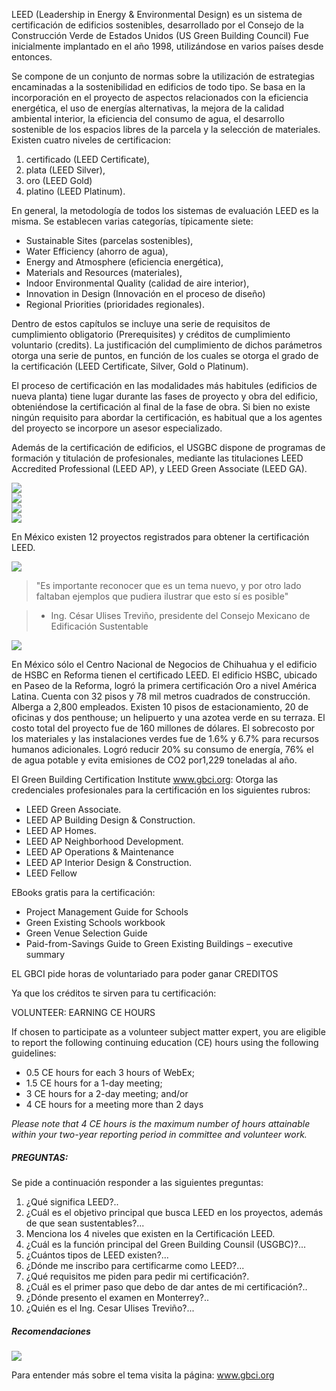 LEED (Leadership in Energy & Environmental Design) es un sistema de certificación de edificios sostenibles, desarrollado por el Consejo de la Construcción Verde de Estados Unidos  (US Green Building Council) Fue inicialmente implantado en el año 1998, utilizándose en varios países desde entonces.

Se compone de un conjunto de normas sobre la utilización de estrategias encaminadas a la sostenibilidad en edificios de todo tipo. Se basa en la incorporación en el proyecto de aspectos relacionados con la eficiencia energética, el uso de energías alternativas, la mejora de la calidad ambiental interior, la eficiencia del consumo de agua, el desarrollo sostenible de los espacios libres de la parcela y la selección de materiales. Existen cuatro niveles de certificacion:

1. certificado (LEED Certificate),
2. plata (LEED Silver),
3. oro (LEED Gold)
4. platino (LEED Platinum).

En general, la metodología de todos los sistemas de evaluación LEED es la misma. Se establecen varias categorías, típicamente siete:

- Sustainable Sites (parcelas sostenibles),
- Water Efficiency (ahorro de agua),
- Energy and Atmosphere (eficiencia energética),
- Materials and Resources (materiales),
- Indoor Environmental Quality (calidad de aire interior),
- Innovation in Design (Innovación en el proceso de diseño)
- Regional Priorities (prioridades regionales).

Dentro de estos capítulos se incluye una serie de requisitos de cumplimiento obligatorio (Prerequisites) y créditos de cumplimiento voluntario (credits). La justificación del cumplimiento de dichos parámetros otorga una serie de puntos, en función de los cuales se otorga el grado de la certificación (LEED Certificate, Silver, Gold o Platinum).

El proceso de certificación en las modalidades más habitules (edificios de nueva planta) tiene lugar durante las fases de proyecto y obra del edificio, obteniéndose la certificación al final de la fase de obra. Si bien no existe ningún requisito para abordar la certificación, es habitual que a los agentes del proyecto se incorpore un asesor especializado.

Además de la certificación de edificios, el USGBC dispone de programas de formación y titulación de profesionales, mediante las titulaciones LEED Accredited Professional (LEED AP), y LEED Green Associate (LEED GA).



<div class="mdl-grid">
<div class="mdl-cell mdl-cell--6-col mdl-typography--text-center">
<img src='./content/9/M9.68/Torre_Heart.jpg'>
</div>
<div class="mdl-cell mdl-cell--6-col mdl-typography--text-center">
<img src='./content/9/M9.68/Torre_HSBC.gif'>
</div>
<div class="mdl-cell mdl-cell--6-col mdl-typography--text-center">
<img src='./content/9/M9.68/Palmas.jpg'>
</div>
<div class="mdl-cell mdl-cell--6-col mdl-typography--text-center">
<img src='./content/9/M9.68/World_Trade_Center.jpg'>
</div>
</div>

En México existen 12 proyectos registrados para obtener la certificación LEED.

<div class="mdl-grid">
<div class="mdl-cell mdl-cell--6-col mdl-cell--3-offset mdl-typography--text-center">
<img src='./content/9/M9.68/Ulises.jpg'>
</div>
</div>

> "Es importante reconocer que es un tema nuevo, y por otro lado faltaban ejemplos que pudiera ilustrar que esto sí es posible"

> - Ing. César Ulises Treviño, presidente del Consejo Mexicano de Edificación Sustentable


<div class="mdl-grid">
<div class="mdl-cell mdl-cell--3-col mdl-typography--text-center">
<img src='./content/9/M9.68/Torre_HSBC.jpg'>
</div>

<div class="mdl-cell mdl-cell--9-col">
<p>
En México sólo el Centro Nacional de Negocios de Chihuahua y el edificio de HSBC en Reforma tienen el certificado LEED.
El edificio HSBC, ubicado en Paseo de la Reforma, logró la primera certificación Oro a nivel América Latina. Cuenta con 32 pisos y 78 mil metros cuadrados de construcción. Alberga a 2,800 empleados. Existen 10 pisos de estacionamiento, 20 de oficinas y dos penthouse; un helipuerto y una azotea verde en su terraza. El costo total del proyecto fue de 160 millones de dólares. El sobrecosto por los materiales y las instalaciones verdes fue de 1.6% y 6.7% para recursos humanos adicionales.
Logró reducir 20% su consumo de energía, 76% el de agua potable y evita emisiones de CO2 por1,229 toneladas al año.
</p>
</div>
</div>

El  Green Building Certification Institute www.gbci.org:
Otorga las credenciales profesionales para la certificación en los siguientes rubros:
- LEED Green Associate.
- LEED AP Building Design & Construction.
- LEED AP Homes.
- LEED AP Neighborhood Development.
- LEED AP Operations & Maintenance
- LEED AP Interior Design & Construction.
- LEED Fellow

EBooks gratis para la certificación:

- Project Management Guide for Schools
- Green Existing Schools workbook
- Green Venue Selection Guide
- Paid-from-Savings Guide to Green Existing Buildings – executive summary

EL GBCI pide horas de voluntariado para poder ganar CREDITOS

Ya que los créditos te sirven para tu certificación:

VOLUNTEER: EARNING CE HOURS

If chosen to participate as a volunteer subject matter expert, you are eligible to report the following continuing education (CE) hours using the following guidelines:
- 0.5 CE hours for each 3 hours of WebEx;
- 1.5 CE hours for a 1-day meeting;
- 3 CE hours for a 2-day meeting; and/or
- 4 CE hours for a meeting more than 2 days

*Please note that 4 CE hours is the maximum number of hours attainable within your two-year reporting period in committee and volunteer work.*

##### PREGUNTAS:
Se pide a continuación responder a las siguientes preguntas:
1. ¿Qué significa LEED?..
2. ¿Cuál es el objetivo principal que busca LEED en los proyectos, además de que sean sustentables?...
3.  Menciona los 4 niveles que existen en la Certificación LEED.
4. ¿Cuál es la función principal del  Green Building Counsil (USGBC)?...
5. ¿Cuántos tipos de LEED existen?...
6. ¿Dónde me inscribo para certificarme como LEED?...
7. ¿Qué requisitos me piden para pedir mi certificación?.
8. ¿Cuál es el primer paso que debo de dar antes de mi certificación?..
9. ¿Dónde presento el examen en Monterrey?..
10.  ¿Quién es el Ing. Cesar Ulises Treviño?...


##### Recomendaciones

<div class="mdl-grid">
<div class="mdl-cell mdl-cell--2-col mdl-cell--5-offset mdl-typography--text-center">
<img src='./content/9/M9.68/LOGO_LEED.gif'>
</div>
</div>

Para entender más sobre el tema visita la página: www.gbci.org
